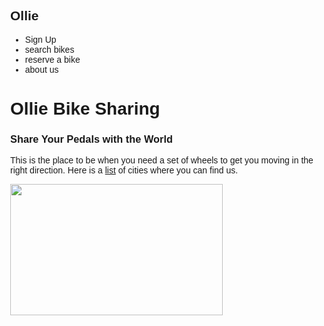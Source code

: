 
<html>
<head>
  <title>Ollie Bike Sharing</title>
  <meta charset="utf-8"/>
  <link rel="stylesheet" type="text/css" href="main.css">
</head>
<div class="container"
<body>
<div class="nav">
  <h2>Ollie</h2> 
  <ul>
    <li>Sign Up</li>
    <li>search bikes</li>
    <li>reserve a bike</li>
    <li>about us</li>
  </ul>
  </div>
  <div class="main">
   <h1>Ollie Bike Sharing</h1>
  <h3>Share Your Pedals with the World</h3>
  <p> This is the place to be when you need a set of wheels to get you moving in the right direction. Here is a 
  <a href="cities.html">list</a> of cities where you can find us.</p>
<img src="http://www.greatlakesadventureproject.com/wp-content/uploads/2013/09/49_Budget-Bicycle-Center3_ss.png" width="340" height="210"/>
</div>
</body>
</div>
</html>

<link rel="stylesheet" href="github-markdown.css">
<style>
html, body {
  font-family: sans-serif;
  margin: 0;
  width: 100%;
  height: 100%;
}

h1 {
  font-size: 48px;
}

p {
  max-width: 65%;
  min-width: 500px;
}

h2 {
  text-align: center;
  font-size: 2.6rem;
}

div {
  padding-right: 30px;
  height: 100%;
  width: 100%;
}

video {
  background-color: #000000;
  border: 2px solid black;
}

.container {
  display: flex;
}

.main {
  padding-left: 30px;
  min-width: 75%;
}

.nav {
  background-color: #FFEE00;
  max-width: 25%;
  min-width: 140px;
  flex: 1;
}

.nav h1 {
  padding-left: 20px;
}

</style>
